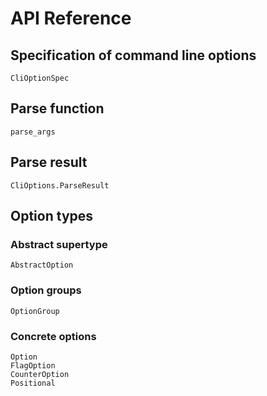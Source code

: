 # API Reference

## Specification of command line options

```@docs
CliOptionSpec
```

## Parse function

```@docs
parse_args
```

## Parse result

```@docs
CliOptions.ParseResult
```

## Option types

### Abstract supertype

```@docs
AbstractOption
```

### Option groups

```@docs
OptionGroup
```

### Concrete options

```@docs
Option
FlagOption
CounterOption
Positional
```
